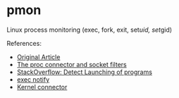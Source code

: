 pmon
====

Linux process monitoring (exec, fork, exit, set*uid, set*gid)

References:
  - [Original Article](http://bewareofgeek.livejournal.com/2945.html)
  - [The proc connector and socket filters](https://web.archive.org/web/20110419170634/https://netsplit.com/2011/02/09/the-proc-connector-and-socket-filters/)
  - [StackOverflow: Detect Launching of programs](http://stackoverflow.com/questions/6075013/linux-detect-launching-of-programs)
  - [exec notify](https://web.archive.org/web/20130607020513/http://users.suse.com/~krahmer/exec-notify.c)
  - [Kernel connector](https://web.archive.org/web/20150706165331/https://www.kernel.org/doc/Documentation/connector/)
